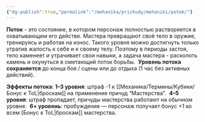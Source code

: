 ```yaml
---
{"dg-publish":true,"permalink":"/mehanika/prichudy/mehaniki/potok/"}
---
```


**Поток** - это состояние, в котором персонаж полностью растворяется в охватывающем его действе. 
Мастера превращают своё тело в оружие, тренируясь и работая на износ. Такого уровня можно достигнуть только утратив жалость к себе и к своему телу. Поэтому в периоды застоя, тело каменеет и утрачивает свои навыки, а задача мастера - расколоть камень и окунуться в сметающий поток борьбы. 
**Уровень потока сохраняется** до конца боя / сцены или до отдыха (1 час без активных действий).

**Эффекты потока**:
**1–3 уровня**: штраф -1 к [[Механика/Термины/Кубики/Бонус к ToL\|броскам]] на применение причуд “Мастерства”. 
**4–5 уровня**: штраф пропадает, причуды мастерства работают на обычном уровне. 
**6+ уровень**: пробуждение — персонаж получает бонус +1 ко всем [Бонус к ToL|броскам]] мастерства.